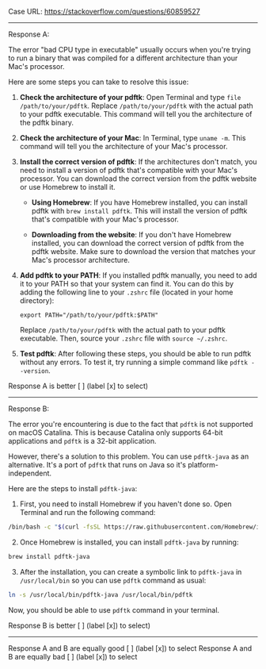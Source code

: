 Case URL: https://stackoverflow.com/questions/60859527

------
Response A:


The error "bad CPU type in executable" usually occurs when you're trying to run a binary that was compiled for a different architecture than your Mac's processor.

Here are some steps you can take to resolve this issue:

1. **Check the architecture of your pdftk**: Open Terminal and type `file /path/to/your/pdftk`. Replace `/path/to/your/pdftk` with the actual path to your pdftk executable. This command will tell you the architecture of the pdftk binary.

2. **Check the architecture of your Mac**: In Terminal, type `uname -m`. This command will tell you the architecture of your Mac's processor.

3. **Install the correct version of pdftk**: If the architectures don't match, you need to install a version of pdftk that's compatible with your Mac's processor. You can download the correct version from the pdftk website or use Homebrew to install it.

   - **Using Homebrew**: If you have Homebrew installed, you can install pdftk with `brew install pdftk`. This will install the version of pdftk that's compatible with your Mac's processor.

   - **Downloading from the website**: If you don't have Homebrew installed, you can download the correct version of pdftk from the pdftk website. Make sure to download the version that matches your Mac's processor architecture.

4. **Add pdftk to your PATH**: If you installed pdftk manually, you need to add it to your PATH so that your system can find it. You can do this by adding the following line to your `.zshrc` file (located in your home directory):

   ```
   export PATH="/path/to/your/pdftk:$PATH"
   ```

   Replace `/path/to/your/pdftk` with the actual path to your pdftk executable. Then, source your `.zshrc` file with `source ~/.zshrc`.

5. **Test pdftk**: After following these steps, you should be able to run pdftk without any errors. To test it, try running a simple command like `pdftk --version`.

Response A is better [ ] (label [x] to select)

-------
Response B:

The error you're encountering is due to the fact that `pdftk` is not supported on macOS Catalina. This is because Catalina only supports 64-bit applications and `pdftk` is a 32-bit application.

However, there's a solution to this problem. You can use `pdftk-java` as an alternative. It's a port of `pdftk` that runs on Java so it's platform-independent.

Here are the steps to install `pdftk-java`:

1. First, you need to install Homebrew if you haven't done so. Open Terminal and run the following command:

```bash
/bin/bash -c "$(curl -fsSL https://raw.githubusercontent.com/Homebrew/install/HEAD/install.sh)"
```

2. Once Homebrew is installed, you can install `pdftk-java` by running:

```bash
brew install pdftk-java
```

3. After the installation, you can create a symbolic link to `pdftk-java` in `/usr/local/bin` so you can use `pdftk` command as usual:

```bash
ln -s /usr/local/bin/pdftk-java /usr/local/bin/pdftk
```

Now, you should be able to use `pdftk` command in your terminal.

Response B is better [ ] (label [x]) to select)

-------

Response A and B are equally good [ ] (label [x]) to select
Response A and B are equally bad [ ] (label [x]) to select
